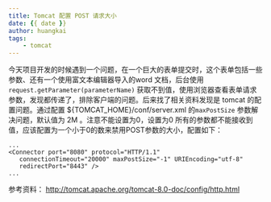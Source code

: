 ```yaml
---
title: Tomcat 配置 POST 请求大小
date: {{ date }}
author: huangkai
tags:
    - tomcat
---
```


今天项目开发的时候遇到一个问题，在一个巨大的表单提交时，这个表单包括一些参数、还有一个使用富文本编辑器导入的word 文档，后台使用 `request.getParameter(parameterName)` 获取不到值，使用浏览器查看表单请求参数，发现都传递了，排除客户端的问题。后来找了相关资料发现是 tomcat 的配置问题。通过配置 ${TOMCAT_HOME}/conf/server.xml 的`maxPostSize` 参数解决问题，默认值为 2M 。注意不能设置为0，设置为0 所有的参数都不能接收到值，应该配置为一个小于0的数来禁用POST参数的大小，配置如下：

```
...
<Connector port="8080" protocol="HTTP/1.1"
   connectionTimeout="20000" maxPostSize="-1" URIEncoding="utf-8"
   redirectPort="8443" />
...
```

参考资料： http://tomcat.apache.org/tomcat-8.0-doc/config/http.html
